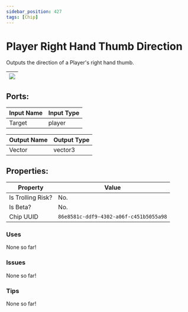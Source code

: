 ```yaml
---
sidebar_position: 427
tags: [Chip]
---
```


# Player Right Hand Thumb Direction


Outputs the direction of a Player's right hand thumb.

| ![](https://images-ext-2.discordapp.net/external/MPmIaQzlEPmgGWlgi-WxBBXt0Bjv_zWPkg1y1f_sy3s/https/www.recroomcircuits.com/image/circuit/absolute-value?width=206&height=108) |
|-----|

## Ports:

| Input Name | Input Type |
|-----------|-----------|
| Target | player |

| Output Name | Output Type |
|-----------|-----------|
| Vector | vector3 |

## Properties:

| Property  | Value |
|-------------------|-----------|
| Is Trolling Risk? | No. |
| Is Beta? | No. |
| Chip UUID | `86e8581c-ddf9-4302-a06f-c451b5055a98` |

### Uses
None so far!

### Issues
None so far!

### Tips
None so far!
